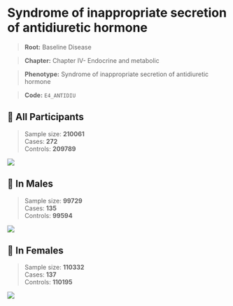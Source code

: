 # Syndrome of inappropriate secretion of antidiuretic hormone

> **Root:** Baseline Disease  

> **Chapter:** Chapter IV- Endocrine and metabolic  

> **Phenotype:** Syndrome of inappropriate secretion of antidiuretic hormone  

> **Code:** `E4_ANTIDIU`

## 🧪 All Participants  
> Sample size: **210061**  
> Cases: **272**  
> Controls: **209789**
<img src="/Disease/Figures/ALL/Incidence/E4_ANTIDIU.png"/>
<CsvTable src="/public/Disease/Data/ALL/Incidence/COX_E4_ANTIDIU.csv" label="🔍 View full results" />

## 👨 In Males  
> Sample size: **99729**  
> Cases: **135**  
> Controls: **99594**
<img src="/Disease/Figures/Male/Incidence/E4_ANTIDIU.png"/>
<CsvTable src="/public/Disease/Data/Male/Incidence/COX_E4_ANTIDIU.csv" label="🔍 View full results" />

## 👩 In Females  
> Sample size: **110332**  
> Cases: **137**  
> Controls: **110195**
<img src="/Disease/Figures/Female/Incidence/E4_ANTIDIU.png"/>
<CsvTable src="/public/Disease/Data/Female/Incidence/COX_E4_ANTIDIU.csv" label="🔍 View full results" />
